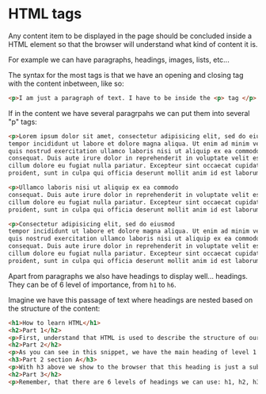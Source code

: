# HTML tags

Any content item to be displayed in the page should be concluded inside a HTML element so that the browser will understand what kind of content it is. 

For example we can have paragraphs, headings, images, lists, etc...

The syntax for the most tags is that we have an opening and closing tag with the content inbetween, like so:

```html
<p>I am just a paragraph of text. I have to be inside the <p> tag </p>
```

If in the content we have several paragrpahs we can put them into several "p" tags:

```html
<p>Lorem ipsum dolor sit amet, consectetur adipisicing elit, sed do eiusmod
tempor incididunt ut labore et dolore magna aliqua. Ut enim ad minim veniam,
quis nostrud exercitation ullamco laboris nisi ut aliquip ex ea commodo
consequat. Duis aute irure dolor in reprehenderit in voluptate velit esse
cillum dolore eu fugiat nulla pariatur. Excepteur sint occaecat cupidatat non
proident, sunt in culpa qui officia deserunt mollit anim id est laborum.</p>

<p>Ullamco laboris nisi ut aliquip ex ea commodo
consequat. Duis aute irure dolor in reprehenderit in voluptate velit esse
cillum dolore eu fugiat nulla pariatur. Excepteur sint occaecat cupidatat non
proident, sunt in culpa qui officia deserunt mollit anim id est laborum.</p>

<p>Consectetur adipisicing elit, sed do eiusmod
tempor incididunt ut labore et dolore magna aliqua. Ut enim ad minim veniam,
quis nostrud exercitation ullamco laboris nisi ut aliquip ex ea commodo
consequat. Duis aute irure dolor in reprehenderit in voluptate velit esse
cillum dolore eu fugiat nulla pariatur. Excepteur sint occaecat cupidatat non
proident, sunt in culpa qui officia deserunt mollit anim id est laborum.</p>
```

Apart from paragraphs we also have headings to display well... headings. They can be of 6 level of importance, from `h1` to `h6`. 

Imagine we have this passage of text where headings are nested based on the structure of the content:

```html
<h1>How to learn HTML</h1>
<h2>Part 1</h2>
<p>First, understand that HTML is used to describe the structure of our content. Even though you will see, that content in different elements is rendered differently in the browser inside different tags, the goal of HTML is not to affect the visual design of your elements, but to describe them on a structural level only.</p>
<h2>Part 2</h2>
<p>As you can see in this snippet, we have the main heading of level 1 and subheadings of level 2. Below we will create a subheading of level 3 which will be part of this current section of content you are reading through.</p>
<h3>Part 2 section A</h3>
<p>With h3 above we show to the browser that this heading is just a subheading of Part 2. A bit similar to books where we can have chapters, subchapters, and so on.</p>
<h2>Part 3</h2>
<p>Remember, that there are 6 levels of headings we can use: h1, h2, h3, h4, h5, h6.</p>
```

